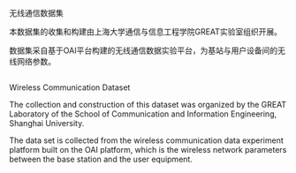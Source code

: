 无线通信数据集

本数据集的收集和构建由上海大学通信与信息工程学院GREAT实验室组织开展。

数据集采自基于OAI平台构建的无线通信数据实验平台，为基站与用户设备间的无线网络参数。

##
Wireless Communication Dataset

The collection and construction of this dataset was organized by the GREAT Laboratory of the School of Communication and Information Engineering, Shanghai University.

The data set is collected from the wireless communication data experiment platform built on the OAI platform, which is the wireless network parameters between the base station and the user equipment.
